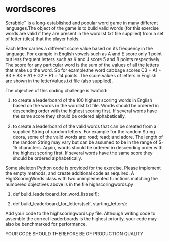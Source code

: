 # wordscores

Scrabble™ is a long-established and popular word game in many different languages.The object of the game is to build valid words (for this exercise words are valid if they are present in the wordlist.txt file supplied) from a set of letter (tiles) that the player holds.


Each letter carries a different score value based on its frequency in the language. For example in English vowels such as A and E score only 1 point but less frequent letters such as K and J score 5 and 8 points respectively. The score for any particular word is the sum of the values of all the letters that make up the word. So for example:the word cabbage scores C3 + A1 + B3 + B3 + A1 + G2 + E1 = 14 points. The score values of letters in English are shown in the letterValues.txt file (also supplied).


The objective of this coding challenge is twofold:

1. to create a leaderboard of the 100 highest scoring words in English based on the words in the wordlist.txt file. Words should be ordered in descending order with the highest scoring first. If several words have the same score they should be ordered alphabetically.

2. to create a leaderboard of the valid words that can be created from a supplied String of random letters. For example for the random String deora, some of the valid words are: road; read; and adore. The length of the random String may vary but can be assumed to be in the range of 5-15 characters. Again, words should be ordered in descending order with the highest scoring first. If several words have the same score they should be ordered alphabetically.

Some skeleton Python code is provided for the exercise. Please implement the empty methods, and create additional code as required. A HighScoringWords class with two unimplemented functions matching the numbered objectives above is in the file highscoringwords.py

1. def build_leaderboard_for_word_list(self):

2. def build_leaderboard_for_letters(self, starting_letters):

Add your code to the highscoringwords.py file. Although writing code to assemble the correct leaderboards is the highest priority, your code may also be benchmarked for performance.

YOUR CODE SHOULD THEREFORE BE OF PRODUCTION QUALITY